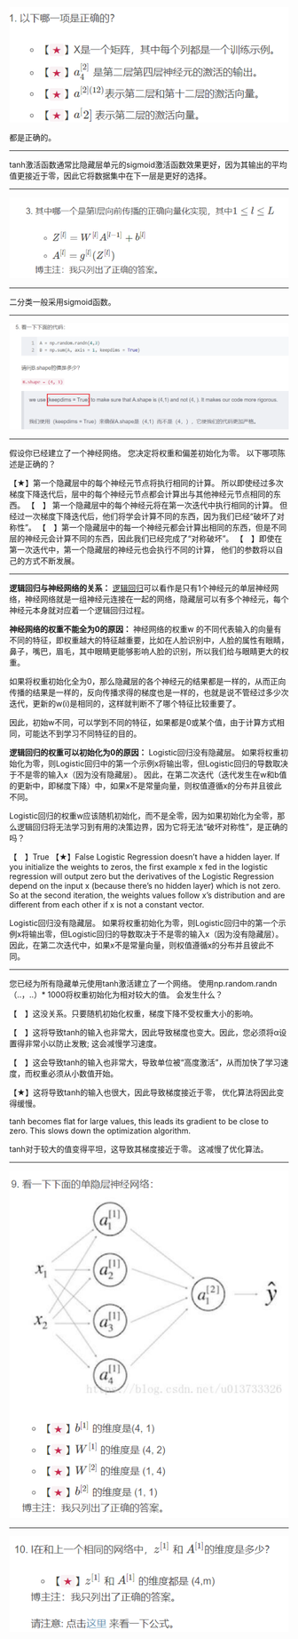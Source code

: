 ![image-20221223131906195](./L1W3_1.assets/image-20221223131906195.png)

都是正确的。

----------



tanh激活函数通常比隐藏层单元的sigmoid激活函数效果更好，因为其输出的平均值更接近于零，因此它将数据集中在下一层是更好的选择。

---------------



![image-20221223152228105](./L1W3_1.assets/image-20221223152228105.png)

--------------------



二分类一般采用sigmoid函数。

----------------



![image-20221223152619523](./L1W3_1.assets/image-20221223152619523.png)

------------



假设你已经建立了一个神经网络。 您决定将权重和偏差初始化为零。 以下哪项陈述是正确的？

【★】第一个隐藏层中的每个神经元节点将执行相同的计算。 所以即使经过多次梯度下降迭代后，层中的每个神经元节点都会计算出与其他神经元节点相同的东西。
【 】 第一个隐藏层中的每个神经元将在第一次迭代中执行相同的计算。 但经过一次梯度下降迭代后，他们将学会计算不同的东西，因为我们已经“破坏了对称性”。
【 】第一个隐藏层中的每一个神经元都会计算出相同的东西，但是不同层的神经元会计算不同的东西，因此我们已经完成了“对称破坏”。
【 】即使在第一次迭代中，第一个隐藏层的神经元也会执行不同的计算， 他们的参数将以自己的方式不断发展。

----------------------



**逻辑回归与神经网络的关系：**
[逻辑回归](https://so.csdn.net/so/search?q=逻辑回归&spm=1001.2101.3001.7020)可以看作是只有1个神经元的单层神经网络，神经网络就是一组神经元连接在一起的网络，隐藏层可以有多个神经元，每个神经元本身就对应着一个逻辑回归过程。

**神经网络的权重不能全为0的原因：**
神经网络的权重w 的不同代表输入的向量有不同的特征，即权重越大的特征越重要，比如在人脸识别中，人脸的属性有眼睛，鼻子，嘴巴，眉毛，其中眼睛更能够影响人脸的识别，所以我们给与眼睛更大的权重。

如果将权重初始化全为0，那么隐藏层的各个神经元的结果都是一样的，从而正向传播的结果是一样的，反向传播求得的梯度也是一样的，也就是说不管经过多少次迭代，更新的w(i)是相同的，这样就判断不了哪个特征比较重要了。

因此，初始w不同，可以学到不同的特征，如果都是0或某个值，由于计算方式相同，可能达不到学习不同特征的目的。

**逻辑回归的权重可以初始化为0的原因：**
Logistic回归没有隐藏层。 如果将权重初始化为零，则Logistic回归中的第一个示例x将输出零，但Logistic回归的导数取决于不是零的输入x（因为没有隐藏层）。 因此，在第二次迭代（迭代发生在w和b值的更新中，即梯度下降）中，如果x不是常量向量，则权值遵循x的分布并且彼此不同。



Logistic回归的权重w应该随机初始化，而不是全零，因为如果初始化为全零，那么逻辑回归将无法学习到有用的决策边界，因为它将无法“破坏对称性”，是正确的吗？

【 】True
【★】False
Logistic Regression doesn’t have a hidden layer. If you initialize the weights to zeros, the first example x fed in the logistic regression will output zero but the derivatives of the Logistic Regression depend on the input x (because there’s no hidden layer) which is not zero. So at the second iteration, the weights values follow x’s distribution and are different from each other if x is not a constant vector.


Logistic回归没有隐藏层。 如果将权重初始化为零，则Logistic回归中的第一个示例x将输出零，但Logistic回归的导数取决于不是零的输入x（因为没有隐藏层）。 因此，在第二次迭代中，如果x不是常量向量，则权值遵循x的分布并且彼此不同。

---------------------



您已经为所有隐藏单元使用tanh激活建立了一个网络。 使用np.random.randn（..，..）* 1000将权重初始化为相对较大的值。 会发生什么？

【 】这没关系。只要随机初始化权重，梯度下降不受权重大小的影响。

【 】这将导致tanh的输入也非常大，因此导致梯度也变大。因此，您必须将α设置得非常小以防止发散; 这会减慢学习速度。

【 】这会导致tanh的输入也非常大，导致单位被“高度激活”，从而加快了学习速度，而权重必须从小数值开始。

【★】这将导致tanh的输入也很大，因此导致梯度接近于零， 优化算法将因此变得缓慢。

tanh becomes flat for large values, this leads its gradient to be close to zero. This slows down the optimization algorithm.


tanh对于较大的值变得平坦，这导致其梯度接近于零。 这减慢了优化算法。

------------------

![image-20221223202823611](./L1W3_1.assets/image-20221223202823611.png)

------------------------

![image-20221223203038315](./L1W3_1.assets/image-20221223203038315.png)
